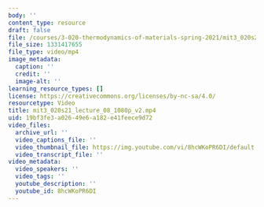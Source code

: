 ```yaml
---
body: ''
content_type: resource
draft: false
file: /courses/3-020-thermodynamics-of-materials-spring-2021/mit3_020s21_lecture_08_1080p_v2_360p_16_9.mp4
file_size: 1331417655
file_type: video/mp4
image_metadata:
  caption: ''
  credit: ''
  image-alt: ''
learning_resource_types: []
license: https://creativecommons.org/licenses/by-nc-sa/4.0/
resourcetype: Video
title: mit3_020s21_lecture_08_1080p_v2.mp4
uid: 19bf3fe3-a026-49e6-a182-e41feece9d72
video_files:
  archive_url: ''
  video_captions_file: ''
  video_thumbnail_file: https://img.youtube.com/vi/8hcWKoPR6DI/default.jpg
  video_transcript_file: ''
video_metadata:
  video_speakers: ''
  video_tags: ''
  youtube_description: ''
  youtube_id: 8hcWKoPR6DI
---
```

